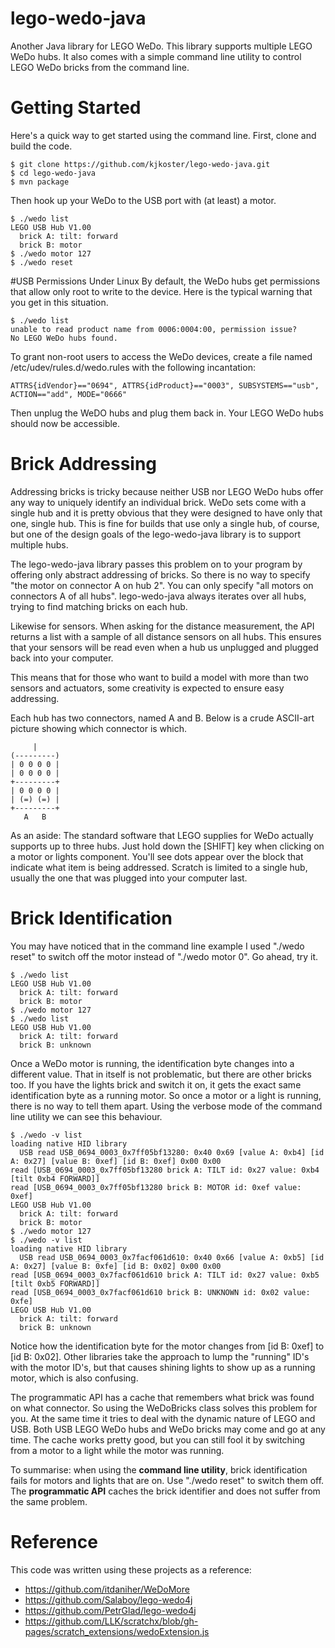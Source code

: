 # lego-wedo-java
Another Java library for LEGO WeDo. This library supports multiple LEGO WeDo hubs. It also comes with a simple command line utility to control LEGO WeDo bricks from the command line.

# Getting Started
Here's a quick way to get started using the command line. First, clone and build the code.

```
$ git clone https://github.com/kjkoster/lego-wedo-java.git
$ cd lego-wedo-java
$ mvn package
```

Then hook up your WeDo to the USB port with (at least) a motor.

```
$ ./wedo list
LEGO USB Hub V1.00
  brick A: tilt: forward
  brick B: motor
$ ./wedo motor 127
$ ./wedo reset
```

#USB Permissions Under Linux
By default, the WeDo hubs get permissions that allow only root to write to the device. Here is the typical warning that you get in this situation.

```
$ ./wedo list
unable to read product name from 0006:0004:00, permission issue?
No LEGO WeDo hubs found.
```

To grant non-root users to access the WeDo devices, create a file named /etc/udev/rules.d/wedo.rules with the following incantation:

```
ATTRS{idVendor}=="0694", ATTRS{idProduct}=="0003", SUBSYSTEMS=="usb", ACTION=="add", MODE="0666"
```
 
Then unplug the WeDO hubs and plug them back in. Your LEGO WeDo hubs should now be accessible.
# Brick Addressing
Addressing bricks is tricky because neither USB nor LEGO WeDo hubs offer any way to uniquely identify an individual brick. WeDo sets come with a single hub and it is pretty obvious that they were designed to have only that one, single hub. This is fine for builds that use only a single hub, of course, but one of the design goals of the lego-wedo-java library is to support multiple hubs.

The lego-wedo-java library passes this problem on to your program by offering only abstract addressing of bricks. So there is no way to specify "the motor on connector A on hub 2". You can only specify "all motors on connectors A of all hubs". lego-wedo-java always iterates over all hubs, trying to find matching bricks on each hub.

Likewise for sensors. When asking for the distance measurement, the API returns a list with a sample of all distance sensors on all hubs. This ensures that your sensors will be read even when a hub us unplugged and plugged back into your computer.

This means that for those who want to build a model with more than two sensors and actuators, some creativity is expected to ensure easy addressing.

Each hub has two connectors, named A and B. Below is a crude ASCII-art picture showing which connector is which.

```
     |
(---------)
| 0 0 0 0 |
| 0 0 0 0 |
+---------+
| 0 0 0 0 |
| (=) (=) |
+---------+
   A   B
```

As an aside: The standard software that LEGO supplies for WeDo actually supports up to three hubs. Just hold down the [SHIFT] key when clicking on a motor or lights component. You'll see dots appear over the block that indicate what item is being addressed. Scratch is limited to a single hub, usually the one that was plugged into your computer last.

# Brick Identification
You may have noticed that in the command line example I used "./wedo reset" to switch off the motor instead of "./wedo motor 0". Go ahead, try it.

```
$ ./wedo list
LEGO USB Hub V1.00
  brick A: tilt: forward
  brick B: motor
$ ./wedo motor 127
$ ./wedo list
LEGO USB Hub V1.00
  brick A: tilt: forward
  brick B: unknown
```

Once a WeDo motor is running, the identification byte changes into a different value. That in itself is not problematic, but there are other bricks too. If you have the lights brick and switch it on, it gets the exact same identification byte as a running motor. So once a motor or a light is running, there is no way to tell them apart. Using the verbose mode of the command line utility we can see this behaviour.

```
$ ./wedo -v list
loading native HID library
  USB read USB_0694_0003_0x7ff05bf13280: 0x40 0x69 [value A: 0xb4] [id A: 0x27] [value B: 0xef] [id B: 0xef] 0x00 0x00
read [USB_0694_0003_0x7ff05bf13280 brick A: TILT id: 0x27 value: 0xb4 [tilt 0xb4 FORWARD]]
read [USB_0694_0003_0x7ff05bf13280 brick B: MOTOR id: 0xef value: 0xef]
LEGO USB Hub V1.00
  brick A: tilt: forward
  brick B: motor
$ ./wedo motor 127
$ ./wedo -v list
loading native HID library
  USB read USB_0694_0003_0x7facf061d610: 0x40 0x66 [value A: 0xb5] [id A: 0x27] [value B: 0xfe] [id B: 0x02] 0x00 0x00
read [USB_0694_0003_0x7facf061d610 brick A: TILT id: 0x27 value: 0xb5 [tilt 0xb5 FORWARD]]
read [USB_0694_0003_0x7facf061d610 brick B: UNKNOWN id: 0x02 value: 0xfe]
LEGO USB Hub V1.00
  brick A: tilt: forward
  brick B: unknown
```

Notice how the identification byte for the motor changes from [id B: 0xef] to [id B: 0x02]. Other libraries take the approach to lump the "running" ID's with the motor ID's, but that causes shining lights to show up as a running motor, which is also confusing.

The programmatic API has a cache that remembers what brick was found on what connector. So using the WeDoBricks class solves this problem for you. At the same time it tries to deal with the dynamic nature of LEGO and USB. Both USB LEGO WeDo hubs and WeDo bricks may come and go at any time. The cache works pretty good, but you can still fool it by switching from a motor to a light while the motor was running.

To summarise: when using the **command line utility**, brick identification fails for motors and lights that are on. Use "./wedo reset" to switch them off. The **programmatic API** caches the brick identifier and does not suffer from the same problem.

# Reference
This code was written using these projects as a reference:
- https://github.com/itdaniher/WeDoMore
- https://github.com/Salaboy/lego-wedo4j
- https://github.com/PetrGlad/lego-wedo4j
- https://github.com/LLK/scratchx/blob/gh-pages/scratch_extensions/wedoExtension.js

